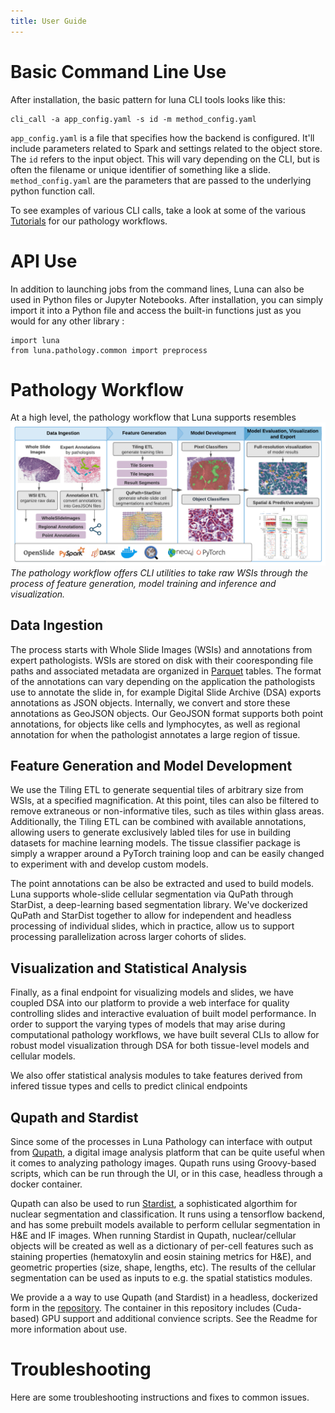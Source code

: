 ```yaml
---
title: User Guide
---
```


# Basic Command Line Use

After installation, the basic pattern for luna CLI tools looks like
this:

    cli_call -a app_config.yaml -s id -m method_config.yaml

`app_config.yaml` is a file that specifies how the backend is
configured. It'll include parameters related to Spark and settings
related to the object store. The `id` refers to the input object. This
will vary depending on the CLI, but is often the filename or unique
identifier of something like a slide. `method_config.yaml` are the
parameters that are passed to the underlying python function call.

To see examples of various CLI calls, take a look at some of the various
[Tutorials](tutorials/index.md) for our pathology workflows.

# API Use

In addition to launching jobs from the command lines, Luna can also be
used in Python files or Jupyter Notebooks. After installation, you can
simply import it into a Python file and access the built-in functions
just as you would for any other library :

    import luna
    from luna.pathology.common import preprocess

# Pathology Workflow

At a high level, the pathology workflow that Luna supports resembles
![Pathology Workflow](_static/media/fig-path_workflow.png)
*The pathology workflow offers CLI utilities to take raw WSIs through
the process of feature generation, model training and inference and
 visualization.*

## Data Ingestion

The process starts with Whole Slide Images (WSIs) and annotations from
expert pathologists. WSIs are stored on disk with their cooresponding
file paths and associated metadata are organized in
[Parquet](https://databricks.com/glossary/what-is-parquet) tables. The
format of the annotations can vary depending on the application the
pathologists use to annotate the slide in, for example Digital Slide
Archive (DSA) exports annotations as JSON objects. Internally, we
convert and store these annotations as GeoJSON objects. Our GeoJSON
format supports both point annotations, for objects like cells and
lymphocytes, as well as regional annotation for when the pathologist
annotates a large region of tissue.

## Feature Generation and Model Development

We use the Tiling ETL to generate sequential tiles of arbitrary size
from WSIs, at a specified magnification. At this point, tiles can also
be filtered to remove extraneous or non-informative tiles, such as tiles
within glass areas. Additionally, the Tiling ETL can be combined with
available annotations, allowing users to generate exclusively labled
tiles for use in building datasets for machine learning models. The
tissue classifier package is simply a wrapper around a PyTorch training
loop and can be easily changed to experiment with and develop custom
models.

The point annotations can be also be extracted and used to build models.
Luna supports whole-slide cellular segmentation via QuPath through
StarDist, a deep-learning based segmentation library. We've dockerized
QuPath and StarDist together to allow for independent and headless
processing of individual slides, which in practice, allow us to support
processing parallelization across larger cohorts of slides.

## Visualization and Statistical Analysis

Finally, as a final endpoint for visualizing models and slides, we have
coupled DSA into our platform to provide a web interface for quality
controlling slides and interactive evaluation of built model
performance. In order to support the varying types of models that may
arise during computational pathology workflows, we have built several
CLIs to allow for robust model visualization through DSA for both
tissue-level models and cellular models.

We also offer statistical analysis modules to take features derived from
infered tissue types and cells to predict clinical endpoints

## Qupath and Stardist

Since some of the processes in Luna Pathology can interface with output from
[Qupath](https://qupath.github.io/), a digital image analysis platform that can
be quite useful when it comes to analyzing pathology images. Qupath runs using
Groovy-based scripts, which can be run through the UI, or in this case,
headless through a docker container.

Qupath can also be used to run
[Stardist](https://github.com/stardist/stardist), a sophisticated algorthim for
nuclear segmentation and classification. It runs using a tensorflow backend,
and has some prebuilt models available to perform cellular segmentation in H&E
and IF images. When running Stardist in Qupath, nuclear/cellular objects will
be created as well as a dictionary of per-cell features such as staining
properties (hematoxylin and eosin staining metrics for H&E), and geometric
properties (size, shape, lengths, etc). The results of the cellular
segmentation can be used as inputs to e.g. the spatial statistics modules.

We provide a a way to use Qupath (and Stardist) in a headless, dockerized form
in the [repository](https://github.com/msk-mind/docker/tree/master/qupath). The
container in this repository includes (Cuda-based) GPU support and additional
convience scripts. See the Readme for more information about use.

# Troubleshooting

Here are some troubleshooting instructions and fixes to common issues.
